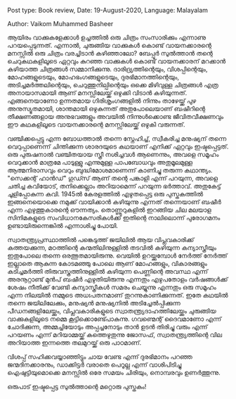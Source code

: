Post type: Book review, Date: 19-August-2020, Language: Malayalam

Author: Vaikom Muhammed Basheer

ആയിരം വാക്കുകളേക്കാൾ ഉച്ചത്തിൽ ഒരു ചിത്രം സംസാരിക്കും എന്നാണു പറയപ്പെടുന്നത്. എന്നാൽ, ചുരുങ്ങിയ വാക്കുകൾ കൊണ്ട് വായനക്കാരന്റെ മനസ്സിൽ ഒരു ചിത്രം വരച്ചിടാൻ കഴിഞ്ഞാലോ? ബേപ്പൂർ സുൽത്താൻ തന്റെ ചെറുകഥകളിലൂടെ ഏറ്റവും കുറഞ്ഞ വാക്കുകൾ കൊണ്ട് വായനക്കാരന് മറക്കാൻ കഴിയാത്ത ചിത്രങ്ങൾ സമ്മാനിക്കുന്നു. ദാരിദ്ര്യത്തിന്റെയും, വിശപ്പിന്റെയും, മോഹങ്ങളുടെയും, മോഹഭംഗങ്ങളുടെയും, ദുരഭിമാനത്തിന്റെയും, അടിച്ചമർത്തലിന്റെയും, ചെറുത്തുനില്പിന്റെയും ഒക്കെ മിഴിവുള്ള ചിത്രങ്ങൾ എത്ര അനായാസമായി ആണ് മനസ്സിലേയ്ക്ക് ഒഴുക്കി വിടാൻ കഴിയുന്നത്. എങ്ങനെയാണോ ഉന്നതമായ ഗിരിശൃംഗങ്ങളിൽ നിന്നും താഴേയ്ക്ക് പുഴ അനുസ്യൂതമായി, ശാന്തമായി ഒഴുകുന്നത് അതുപോലെയാണ് ബഷീറിന്റെ തീക്ഷണങ്ങളായ അനുഭവങ്ങളും അവയിൽ നിന്നുൾക്കൊണ്ട ജീവിതവീക്ഷണവും ഈ കഥകളിലൂടെ വായനക്കാരന്റെ മനസ്സിലേയ്ക്ക് ഒഴുകി വരുന്നത്.

വഞ്ചിക്കപ്പെട്ടു എന്ന ബോധത്താൽ തന്നെ സ്നേഹിച്ച്, സ്വീകരിച്ച മനുഷ്യന് തന്നെ വെറുപ്പാണെന്ന് ചിന്തിക്കുന്ന ശാരദയുടെ കഥയാണ് എനിക്ക് ഏറ്റവും ഇഷ്ടപ്പെട്ടത്. ഒരു പുരുഷനാൽ വഞ്ചിതയായ സ്ത്രീ നശിച്ചവൾ ആണെന്നും, അവളെ സമൂഹം വെറുക്കാൻ മാത്രമേ പാടുള്ളു എന്നുമുള്ള പാപബോധവും അതുമൂലമുള്ള ആത്മനിരാസവും വെറും ബുദ്ധിമോശമാണെന്ന് കാണിച്ചു തരുന്ന കഥാന്ത്യം. "സെക്കന്റ് ഹാൻഡ്" ഗുഡ്സ് ആണ് തന്റെ പങ്കാളി എന്ന് പറയുന്ന, അവളെ ചതിച്ച കവിയോട്, തനിക്കെല്ലാം അറിയാമെന്ന് പറയുന്ന ഭർത്താവ്. അതുകേട്ട് ചൂളിപ്പോകുന്ന കവി. 1945ൽ കേരളത്തിൽ എഴുതപ്പെട്ട ഒരു പുസ്തകത്തിൽ ഇങ്ങനെയൊക്കെ നമുക്ക് വായിക്കാൻ കഴിയുന്നു എന്നത് തന്നെയാണ് ബഷീർ എന്ന എഴുത്തുകാരന്റെ ഔന്നത്യം. തൊണ്ണൂറുകളിൽ ഇറങ്ങിയ ചില മലയാള സിനിമകളുടെ സംവിധാനകേസരികൾക്ക് ഇതിന്റെ നാലിലൊന്ന് പുരോഗമനം ഉണ്ടായിരുന്നെങ്കിൽ എന്നാശിച്ചു പോയി.

സ്വാതന്ത്ര്യപ്രസ്ഥാത്തിൽ പങ്കെടുത്ത് ജയിലിൽ ആയ വിപ്ലവകാരിക്ക് കത്തയക്കുന്ന, മഠത്തിന്റെ കന്മതിലിനുള്ളിൽ തടവിൽ കഴിയുന്ന കന്യാസ്ത്രീയും ഇതുപോലെ തന്നെ ഒരത്ഭുതമായിരുന്നു. വെയിൽ ഉറയ്ക്കുമ്പോൾ നേർത്ത് നേർത്ത്
ഇല്ലാതെ ആകുന്ന കോടമഞ്ഞു പോലെ ആണ് മോഹങ്ങളും, വികാരങ്ങളും കടിച്ചമർത്തി തിരുവസ്ത്രത്തിനുള്ളിൽ കഴിയുന്ന പെണ്ണിന്റെ അവസ്ഥ എന്ന് അരനൂറ്റാണ്ട് മുൻപ് ബഷീർ എഴുതിയിരുന്നു എന്നതും എഴുപതോളം വർഷങ്ങൾക്ക് ശേഷം നീതിക്ക് വേണ്ടി കന്യാസ്ത്രീകൾ സമരം ചെയ്യുന്നു എന്നതും ഒരു സമൂഹം എന്ന നിലയിൽ നമ്മുടെ അധഃപതനമാണ് തുറന്നുകാണിക്കുന്നത്. ഇതേ കഥയിൽ തന്നെ ജയിലിലേക്കും, മനുഷ്യൻ മനുഷ്യനിൽ അടിച്ചേൽപ്പിക്കുന്ന പീഡനങ്ങളിലേയ്ക്കും, വിപ്ലവകാരികളുടെ സ്വാതന്ത്ര്യദാഹത്തിലേയ്ക്കും ചുരുങ്ങിയ വാക്കുകളിലൂടെ നമ്മെ കൂട്ടിക്കൊണ്ട്പോകുന്നു. ഗവണ്മെന്റ് ദൈവമാണോ എന്ന് ചോദിക്കുന്ന, അമ്മച്ചിയോടും അപ്പച്ചനോടും താൻ ഉടൻ തിരിച്ചു വരും എന്ന് പറയണം എന്ന് മറിയാമ്മയ്ക്ക് കത്തെഴുതുന്നു ജോസഫ്, സ്വാതന്ത്ര്യത്തിന്റെ വില അറിയാത്ത ഇന്നത്തെ തലമുറയ്ക്ക് ഒരു പാഠമാണ്.

വിശപ്പ് സഹിക്കവയ്യാഞ്ഞിട്ടും ചായ വേണ്ട എന്ന് ദുരഭിമാനം പറഞ്ഞ ജന്മദിനക്കാരനും, ഡാക്കിട്ടർ വരാതെ പെറൂല്ല എന്ന് വാശിപിടിച്ചു ഐഷുട്ടിയുമൊക്കെ മനസ്സിൽ ഒരേ സമയം ചിരിയും, നൊമ്പരവും ഉണർത്തുന്നു.

ഒരുപാട് ഇഷ്ടപ്പെട്ട സുൽത്താന്റെ മറ്റൊരു പുസ്തകം! 
